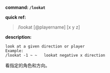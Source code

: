 <!-- BEGIN_AUTOGEN: do NOT edit in this block -->

**command: `/lookat`**

**quick ref:**
> /lookat [@playername] [x y z]

**description:**

```
look at a given direction or player
Example:
/lookat -1 ~ ~   lookat negative x direction
```

<!-- END_AUTOGEN-->
看指定的角色和方向。